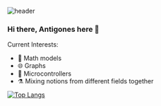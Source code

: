 ![header](https://capsule-render.vercel.app/api?type=wave&color=gradient&height=200&section=header)

### Hi there, Antigones here 👋

Current Interests:
- 🧩 Math models
- 🌐 Graphs
- 🔌 Microcontrollers
- ⚗️ Mixing notions from different fields together
<!--
**antigones/antigones** is a ✨ _special_ ✨ repository because its `README.md` (this file) appears on your GitHub profile.

Here are some ideas to get you started:

- 🔭 I’m currently working on ...
- 🌱 I’m currently learning ...
- 👯 I’m looking to collaborate on ...
- 🤔 I’m looking for help with ...
- 💬 Ask me about ...
- 📫 How to reach me: ...
- 😄 Pronouns: ...
- ⚡ Fun fact: ...
-->

[![Top Langs](https://github-readme-stats.vercel.app/api/top-langs/?username=antigones&layout=compact)](https://github.com/anuraghazra/github-readme-stats)
